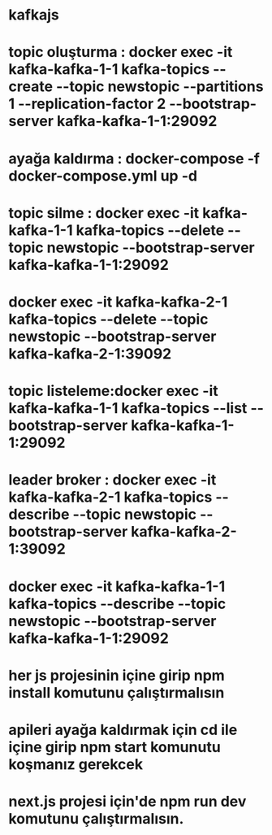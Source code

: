 # kafkajs

# topic oluşturma : docker exec -it kafka-kafka-1-1 kafka-topics --create --topic newstopic --partitions 1 --replication-factor 2 --bootstrap-server kafka-kafka-1-1:29092
# ayağa kaldırma : docker-compose -f docker-compose.yml up -d
# topic silme :  docker exec -it kafka-kafka-1-1 kafka-topics --delete --topic newstopic --bootstrap-server kafka-kafka-1-1:29092
# docker exec -it kafka-kafka-2-1 kafka-topics --delete --topic newstopic --bootstrap-server kafka-kafka-2-1:39092
# topic listeleme:docker exec -it kafka-kafka-1-1 kafka-topics --list --bootstrap-server kafka-kafka-1-1:29092
# leader broker : docker exec -it kafka-kafka-2-1 kafka-topics --describe --topic newstopic --bootstrap-server kafka-kafka-2-1:39092
# docker exec -it kafka-kafka-1-1 kafka-topics --describe --topic newstopic --bootstrap-server kafka-kafka-1-1:29092

# her js projesinin içine girip npm install komutunu çalıştırmalısın
# apileri ayağa kaldırmak için cd ile içine girip npm start komunutu koşmanız gerekcek
# next.js projesi için'de npm run dev komutunu çalıştırmalısın.

